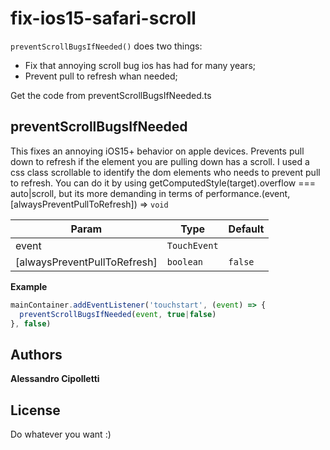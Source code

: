 # fix-ios15-safari-scroll

<code>preventScrollBugsIfNeeded()</code> does two things:
* Fix that annoying scroll bug ios has had for many years;
* Prevent pull to refresh whan needed;

Get the code from preventScrollBugsIfNeeded.ts

<a name="preventScrollBugsIfNeeded
This fixes an annoying iOS15+ behavior on apple devices.
Prevents pull down to refresh if the element you are pulling down has a scroll.
I used a css class scrollable to identify the dom elements who needs to prevent pull to refresh.
You can do it by using getComputedStyle(target).overflow === auto|scroll, but its more demanding in terms of performance."></a>

## preventScrollBugsIfNeeded
This fixes an annoying iOS15+ behavior on apple devices.
Prevents pull down to refresh if the element you are pulling down has a scroll.
I used a css class scrollable to identify the dom elements who needs to prevent pull to refresh.
You can do it by using getComputedStyle(target).overflow === auto\|scroll, but its more demanding in terms of performance.(event, [alwaysPreventPullToRefresh]) ⇒ <code>void</code>

| Param | Type | Default |
| --- | --- | --- |
| event | <code>TouchEvent</code> |  |
| [alwaysPreventPullToRefresh] | <code>boolean</code> | <code>false</code> |

**Example**  
```js
mainContainer.addEventListener('touchstart', (event) => {
  preventScrollBugsIfNeeded(event, true|false)
}, false)
```


## Authors

**Alessandro Cipolletti**

## License

Do whatever you want :)
